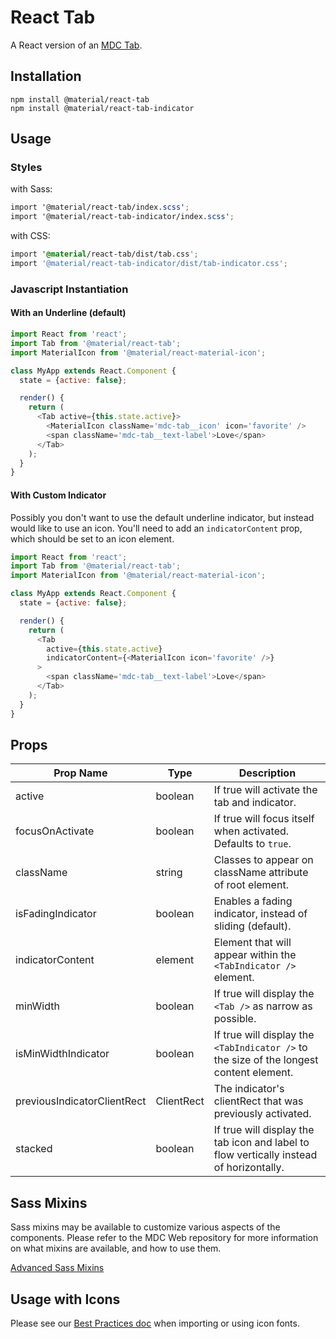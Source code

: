 # React Tab

A React version of an [MDC Tab](https://github.com/material-components/material-components-web/tree/master/packages/mdc-tab).

## Installation

```
npm install @material/react-tab
npm install @material/react-tab-indicator
```

## Usage

### Styles

with Sass:
```scss
import '@material/react-tab/index.scss';
import '@material/react-tab-indicator/index.scss';
```

with CSS:
```css
import '@material/react-tab/dist/tab.css';
import '@material/react-tab-indicator/dist/tab-indicator.css';
```

### Javascript Instantiation

#### With an Underline (default)

```js
import React from 'react';
import Tab from '@material/react-tab';
import MaterialIcon from '@material/react-material-icon';

class MyApp extends React.Component {
  state = {active: false};

  render() {
    return (
      <Tab active={this.state.active}>
        <MaterialIcon className='mdc-tab__icon' icon='favorite' />
        <span className='mdc-tab__text-label'>Love</span>
      </Tab>
    );
  }
}
```

#### With Custom Indicator

Possibly you don't want to use the default underline indicator, but instead would like to use an icon. You'll need to add an `indicatorContent` prop, which should be set to an icon element.

```js
import React from 'react';
import Tab from '@material/react-tab';
import MaterialIcon from '@material/react-material-icon';

class MyApp extends React.Component {
  state = {active: false};

  render() {
    return (
      <Tab
        active={this.state.active}
        indicatorContent={<MaterialIcon icon='favorite' />}
      >
        <span className='mdc-tab__text-label'>Love</span>
      </Tab>
    );
  }
}
```

## Props

Prop Name | Type | Description
--- | --- | ---
active | boolean | If true will activate the tab and indicator.
focusOnActivate | boolean | If true will focus itself when activated. Defaults to `true`.
className | string | Classes to appear on className attribute of root element.
isFadingIndicator | boolean | Enables a fading indicator, instead of sliding (default).
indicatorContent | element | Element that will appear within the `<TabIndicator />` element.
minWidth | boolean | If true will display the `<Tab />` as narrow as possible.
isMinWidthIndicator | boolean | If true will display the `<TabIndicator />` to the size of the longest content element.
previousIndicatorClientRect | ClientRect | The indicator's clientRect that was previously activated.
stacked | boolean | If true will display the tab icon and label to flow vertically instead of horizontally.

## Sass Mixins

Sass mixins may be available to customize various aspects of the components. Please refer to the
MDC Web repository for more information on what mixins are available, and how to use them.

[Advanced Sass Mixins](https://github.com/material-components/material-components-web/blob/master/packages/mdc-tab/README.md#sass-mixins)

## Usage with Icons

Please see our [Best Practices doc](../../docs/best-practices.md#importing-font-icons) when importing or using icon fonts.

